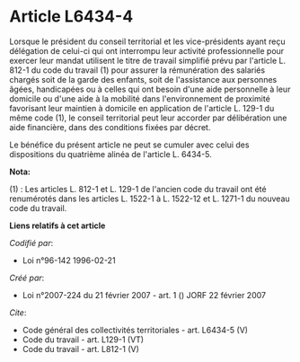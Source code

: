 # Article L6434-4

Lorsque le président du conseil territorial et les vice-présidents ayant reçu délégation de celui-ci qui ont interrompu leur
activité professionnelle pour exercer leur mandat utilisent le titre de travail simplifié prévu par l'article L. 812-1 du
code du travail (1) pour assurer la rémunération des salariés chargés soit de la garde des enfants, soit de l'assistance aux
personnes âgées, handicapées ou à celles qui ont besoin d'une aide personnelle à leur domicile ou d'une aide à la mobilité
dans l'environnement de proximité favorisant leur maintien à domicile en application de l'article L. 129-1 du même code (1),
le conseil territorial peut leur accorder par délibération une aide financière, dans des conditions fixées par décret. 

Le bénéfice du présent article ne peut se cumuler avec celui des dispositions du quatrième alinéa de l'article L. 6434-5.

**Nota:**

(1) :   Les articles L. 812-1 et L. 129-1 de l'ancien code du travail ont été renumérotés dans les articles L. 1522-1 à L.
1522-12 et L. 1271-1 du nouveau code du travail.

**Liens relatifs à cet article**

_Codifié par_:

  - Loi n°96-142 1996-02-21

_Créé par_:

  - Loi n°2007-224 du 21 février 2007 - art. 1 () JORF 22 février 2007

_Cite_:

  - Code général des collectivités territoriales - art. L6434-5 (V)
  - Code du travail - art. L129-1 (VT)
  - Code du travail - art. L812-1 (V)
